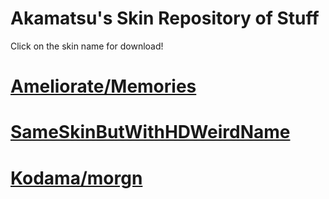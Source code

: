 # Akamatsu's Skin Repository of Stuff

Click on the skin name for download!

# [Ameliorate/Memories](https://dl.dropboxusercontent.com/s/a2n5mdyqfrt6v4t/-%20%20%20%20Memories.osk?dl=0)

# [SameSkinButWithHDWeirdName](https://dl.dropboxusercontent.com/s/votohftakdfpcqa/SameSkinButHDWeirdName.osk?dl=0)

# [Kodama/morgn](https://dl.dropboxusercontent.com/s/rgqz2jxv14tvgja/-%20kodama%20-%20ryohka.osk?dl=0)
